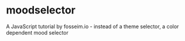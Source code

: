 # moodselector
A JavaScript tutorial by fosseim.io - instead of a theme selector, a color dependent mood selector
